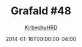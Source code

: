---
title: "Grafald #48"
type: "image"
date: 2014-01-16T00:00:00-04:00
draft: false
categories: ["Grafald"]
image_path: "../img/2014/48.png"
alt_text: ""
is_subpage: true
author: "[KirbychuHRD](https://cohost.org/KirbychuHRD)"
---
